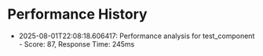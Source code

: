 # Performance History

- 2025-08-01T22:08:18.606417: Performance analysis for test_component - Score: 87, Response Time: 245ms
